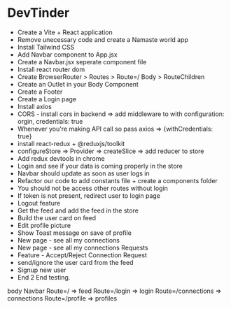 # DevTinder

- Create a Vite + React application
- Remove unecessary code and create a Namaste world app
- Install Tailwind CSS
- Add Navbar component to App.jsx
- Create a Navbar.jsx seperate component file
- Install react router dom
- Create BrowserRouter > Routes > Route=/ Body > RouteChildren
- Create an Outlet in your Body Component
- Create a Footer
- Create a Login page
- Install axios
- CORS - install cors in backend => add middleware to with configuration: orgin, credentials: true
- Whenever you're making API call so pass axios => {withCredentials: true}
- install react-redux + @reduxjs/toolkit
- configureStore => Provider => createSlice => add reducer to store
- Add redux devtools in chrome
- Login and see if your data is coming properly in the store
- Navbar should update as soon as user logs in
- Refactor our code to add constants file + create a components folder
- You should not be access other routes without login
- If token is not present, redirect user to login page
- Logout feature
- Get the feed and add the feed in the store
- Build the user card on feed
- Edit profile picture
- Show Toast message on save of profile
- New page - see all my connections
- New page - see all my connections Requests
- Feature - Accept/Reject Connection Request
- send/ignore the user card from the feed
- Signup new user
- End 2 End testing.


body
    Navbar
    Route=/ => feed
    Route=/login => login
    Route=/connections => connections
    Route=/profile => profiles